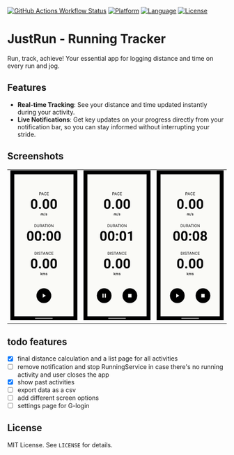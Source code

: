 [![GitHub Actions Workflow Status](https://img.shields.io/github/actions/workflow/status/bansalayush/JustRun/android.yml)](https://github.com/bansalayush/JustRun/actions/workflows/android.yml)
[![Platform](https://img.shields.io/badge/Platform-Android-3DDC84?logo=android&logoColor=white)](https://www.android.com/)
[![Language](https://img.shields.io/badge/Language-Kotlin-7F52FF?logo=kotlin&logoColor=white)](https://kotlinlang.org/)
[![License](https://img.shields.io/badge/License-MIT-blue.svg)](LICENSE)
# JustRun - Running Tracker
Run, track, achieve! Your essential app for logging distance and time on every run and jog.

## Features
- **Real-time Tracking**: See your distance and time updated instantly during your activity.
- **Live Notifications**: Get key updates on your progress directly from your notification bar, so you can stay informed without interrupting your stride.

## Screenshots
<table>
  <tr>
    <td><img src="screenshots/screen_1.png" alt="Screen 1" width="250"></td>
    <td><img src="screenshots/screen_2.png" alt="Screen 2" width="250"></td>
    <td><img src="screenshots/screen_3.png" alt="Screen 3" width="250"></td>
  </tr>
</table>

## todo features
- [x] final distance calculation and a list page for all activities
- [ ] remove notification and stop RunningService in case there's no running activity and user closes the app
- [x] show past activities
- [ ] export data as a csv
- [ ] add different screen options
- [ ] settings page for G-login

## License
MIT License. See `LICENSE` for details.